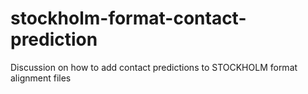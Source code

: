# stockholm-format-contact-prediction
Discussion on how to add contact predictions to STOCKHOLM format alignment files
